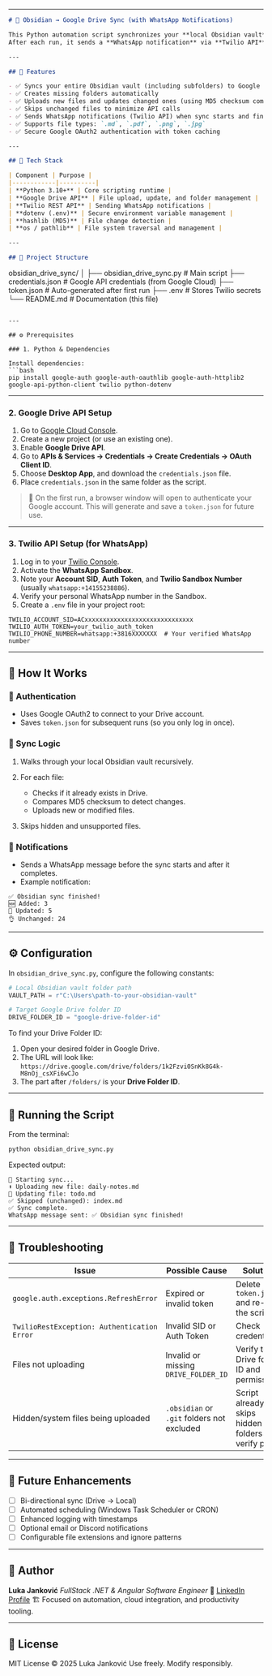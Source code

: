 
---

```markdown
# 🧠 Obsidian → Google Drive Sync (with WhatsApp Notifications)

This Python automation script synchronizes your **local Obsidian vault** to **Google Drive**, preserving folder structure and updating only changed files.  
After each run, it sends a **WhatsApp notification** via **Twilio API** with sync results (added, updated, unchanged files).

---

## 🚀 Features

- ✅ Syncs your entire Obsidian vault (including subfolders) to Google Drive  
- ✅ Creates missing folders automatically  
- ✅ Uploads new files and updates changed ones (using MD5 checksum comparison)  
- ✅ Skips unchanged files to minimize API calls  
- ✅ Sends WhatsApp notifications (Twilio API) when sync starts and finishes  
- ✅ Supports file types: `.md`, `.pdf`, `.png`, `.jpg`  
- ✅ Secure Google OAuth2 authentication with token caching  

---

## 🧩 Tech Stack

| Component | Purpose |
|------------|----------|
| **Python 3.10+** | Core scripting runtime |
| **Google Drive API** | File upload, update, and folder management |
| **Twilio REST API** | Sending WhatsApp notifications |
| **dotenv (.env)** | Secure environment variable management |
| **hashlib (MD5)** | File change detection |
| **os / pathlib** | File system traversal and management |

---

## 📁 Project Structure

```

obsidian_drive_sync/
│
├── obsidian_drive_sync.py      # Main script
├── credentials.json            # Google API credentials (from Google Cloud)
├── token.json                  # Auto-generated after first run
├── .env                        # Stores Twilio secrets
└── README.md                   # Documentation (this file)

````

---

## ⚙️ Prerequisites

### 1. Python & Dependencies

Install dependencies:
```bash
pip install google-auth google-auth-oauthlib google-auth-httplib2 google-api-python-client twilio python-dotenv
````

---

### 2. Google Drive API Setup

1. Go to [Google Cloud Console](https://console.cloud.google.com/).
2. Create a new project (or use an existing one).
3. Enable **Google Drive API**.
4. Go to **APIs & Services → Credentials → Create Credentials → OAuth Client ID**.
5. Choose **Desktop App**, and download the `credentials.json` file.
6. Place `credentials.json` in the same folder as the script.

> 🧠 On the first run, a browser window will open to authenticate your Google account.
> This will generate and save a `token.json` for future use.

---

### 3. Twilio API Setup (for WhatsApp)

1. Log in to your [Twilio Console](https://www.twilio.com/console).
2. Activate the **WhatsApp Sandbox**.
3. Note your **Account SID**, **Auth Token**, and **Twilio Sandbox Number** (usually `whatsapp:+14155238886`).
4. Verify your personal WhatsApp number in the Sandbox.
5. Create a `.env` file in your project root:

```env
TWILIO_ACCOUNT_SID=ACxxxxxxxxxxxxxxxxxxxxxxxxxxxxxx
TWILIO_AUTH_TOKEN=your_twilio_auth_token
TWILIO_PHONE_NUMBER=whatsapp:+3816XXXXXXX  # Your verified WhatsApp number
```

---

## 🧠 How It Works

### 🔐 Authentication

* Uses Google OAuth2 to connect to your Drive account.
* Saves `token.json` for subsequent runs (so you only log in once).

### 🔄 Sync Logic

1. Walks through your local Obsidian vault recursively.
2. For each file:

   * Checks if it already exists in Drive.
   * Compares MD5 checksum to detect changes.
   * Uploads new or modified files.
3. Skips hidden and unsupported files.

### 💬 Notifications

* Sends a WhatsApp message before the sync starts and after it completes.
* Example notification:

```
✅ Obsidian sync finished!
🆕 Added: 3
🔁 Updated: 5
👌 Unchanged: 24
```

---

## ⚙️ Configuration

In `obsidian_drive_sync.py`, configure the following constants:

```python
# Local Obsidian vault folder path
VAULT_PATH = r"C:\Users\path-to-your-obsidian-vault"

# Target Google Drive folder ID
DRIVE_FOLDER_ID = "google-drive-folder-id"
```

To find your Drive Folder ID:

1. Open your desired folder in Google Drive.
2. The URL will look like:
   `https://drive.google.com/drive/folders/1k2Fzvi0SnKk8G4k-M8nOj_csXFi6wCJo`
3. The part after `/folders/` is your **Drive Folder ID**.

---

## 🧪 Running the Script

From the terminal:

```bash
python obsidian_drive_sync.py
```

Expected output:

```
🔄 Starting sync...
⬆️ Uploading new file: daily-notes.md
🔁 Updating file: todo.md
✅ Skipped (unchanged): index.md
✅ Sync complete.
WhatsApp message sent: ✅ Obsidian sync finished!
```

---

## 🧰 Troubleshooting

| Issue                                       | Possible Cause                             | Solution                                           |
| ------------------------------------------- | ------------------------------------------ | -------------------------------------------------- |
| `google.auth.exceptions.RefreshError`       | Expired or invalid token                   | Delete `token.json` and re-run the script          |
| `TwilioRestException: Authentication Error` | Invalid SID or Auth Token                  | Check `.env` credentials                           |
| Files not uploading                         | Invalid or missing `DRIVE_FOLDER_ID`       | Verify the Drive folder ID and permissions         |
| Hidden/system files being uploaded          | `.obsidian` or `.git` folders not excluded | Script already skips hidden folders — verify paths |

---

## 🧱 Future Enhancements

* [ ] Bi-directional sync (Drive → Local)
* [ ] Automated scheduling (Windows Task Scheduler or CRON)
* [ ] Enhanced logging with timestamps
* [ ] Optional email or Discord notifications
* [ ] Configurable file extensions and ignore patterns

---

## 👤 Author

**Luka Janković**
*FullStack .NET & Angular Software Engineer*
🔗 [LinkedIn Profile](https://www.linkedin.com/in/jankovicluka/)
🏗 Focused on automation, cloud integration, and productivity tooling.

---

## 🪪 License

MIT License © 2025 Luka Janković
Use freely. Modify responsibly.